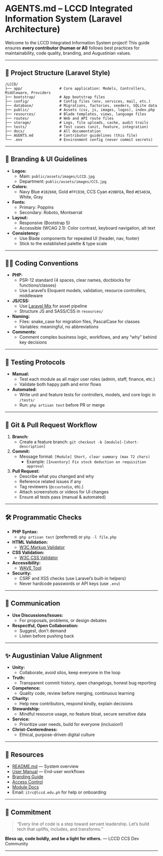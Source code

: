 # AGENTS.md – LCCD Integrated Information System (Laravel Architecture)

Welcome to the LCCD Integrated Information System project!
This guide ensures **every contributor (human or AI)** follows best practices for maintainability, code quality, branding, and Augustinian values.

---

## 📁 Project Structure (Laravel Style)

```
/LCCD/
├── app/                 # Core application: Models, Controllers, Middleware, Providers
├── bootstrap/           # App bootstrap files
├── config/              # Config files (env, services, mail, etc.)
├── database/            # Migrations, factories, seeders, SQLite data
├── public/              # Assets (css, js, images, logos), index.php
├── resources/           # Blade templates, views, language files
├── routes/              # Web and API route files
├── storage/             # Logs, file uploads, cache, audit trails
├── tests/               # Test cases (unit, feature, integration)
├── docs/                # All documentation
├── AGENTS.md            # Contributor guidelines (this file)
└── .env                 # Environment config (never commit secrets)
```

---

## 🎨 Branding & UI Guidelines

- **Logos:**
  - Main: `public/assets/images/LCCD.jpg`
  - Department: `public/assets/images/CCS.jpg`
- **Colors:**
  - Navy Blue `#1B2660`, Gold `#FFCD38`, CCS Cyan `#20BFEA`, Red `#E5403A`, White, Gray
- **Fonts:**
  - Primary: Poppins
  - Secondary: Roboto, Montserrat
- **Layout:**
  - Responsive (Bootstrap 5)
  - Accessible (WCAG 2.1): Color contrast, keyboard navigation, alt text
- **Consistency:**
  - Use Blade components for repeated UI (header, nav, footer)
  - Stick to the established palette & type scale

---

## 🧑‍💻 Coding Conventions

- **PHP:**
  - PSR-12 standard (4 spaces, clear names, docblocks for functions/classes)
  - Use Laravel’s Eloquent models, validation, resource controllers, middleware
- **JS/CSS:**
  - Use [Laravel Mix](https://laravel.com/docs/11.x/mix) for asset pipeline
  - Structure JS and SASS/CSS in `resources/`
- **Naming:**
  - Files: snake_case for migration files, PascalCase for classes
  - Variables: meaningful, no abbreviations
- **Comments:**
  - Comment complex business logic, workflows, and any “why” behind key decisions

---

## 🧪 Testing Protocols

- **Manual:**
  - Test each module as all major user roles (admin, staff, finance, etc.)
  - Validate both happy path and error flows
- **Automated:**
  - Write unit and feature tests for controllers, models, and core logic in `/tests/`
  - Run: `php artisan test` before PR or merge

---

## 🚀 Git & Pull Request Workflow

1. **Branch:**
   - Create a feature branch: `git checkout -b [module]-[short-description]`
2. **Commit:**
   - Message format: `[Module] Short, clear summary (max 72 chars)`
     - Example: `[Inventory] Fix stock deduction on requisition approval`
3. **Pull Request:**
   - Describe what you changed and why
   - Reference related issues if any
   - Tag reviewers (`@ccustodio`, etc.)
   - Attach screenshots or videos for UI changes
   - Ensure all tests pass (manual & automated)

---

## 🛠️ Programmatic Checks

- **PHP Syntax:**
  - `php artisan test` (preferred) or `php -l file.php`
- **HTML Validation:**
  - [W3C Markup Validator](https://validator.w3.org/)
- **CSS Validation:**
  - [W3C CSS Validator](https://jigsaw.w3.org/css-validator/)
- **Accessibility:**
  - [WAVE Tool](https://wave.webaim.org/)
- **Security:**
  - CSRF and XSS checks (use Laravel’s built-in helpers)
  - Never hardcode passwords or API keys (use `.env`)

---

## 💬 Communication

- **Use Discussions/Issues:**
  - For proposals, problems, or design debates
- **Respectful, Open Collaboration:**
  - Suggest, don’t demand
  - Listen before pushing back

---

## ✨ Augustinian Value Alignment

- **Unity:**
  - Collaborate, avoid silos, keep everyone in the loop
- **Truth:**
  - Transparent commit history, open changelogs, honest bug reporting
- **Competence:**
  - Quality code, review before merging, continuous learning
- **Charity:**
  - Help new contributors, respond kindly, explain decisions
- **Stewardship:**
  - Mindful resource usage, no feature bloat, secure sensitive data
- **Service:**
  - Prioritize user needs, build for everyone (inclusion!)
- **Christ-Centeredness:**
  - Ethical, purpose-driven digital culture

---

## 📘 Resources

- [README.md](README.md) — System overview
- [User Manual](docs/user_manual.md) — End-user workflows
- [Branding Guide](docs/user-interface-branding.md)
- [Access Control](docs/Access_Control_Module.md)
- [Module Docs](docs/)
- Email: `itrc@lccd.edu.ph` for help or onboarding

---

## 🙏 Commitment

> “Every line of code is a step toward servant leadership. Let’s build tech that uplifts, includes, and transforms.”

**Bless up, code boldly, and be a light for others.**
— LCCD CCS Dev Community

---
